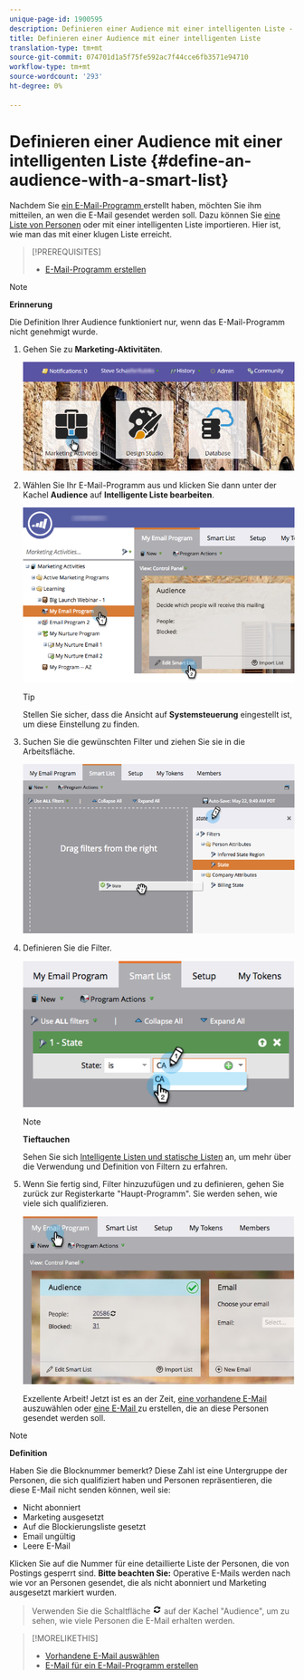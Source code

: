 ```yaml
---
unique-page-id: 1900595
description: Definieren einer Audience mit einer intelligenten Liste - Marketing Docs - Produktdokumentation
title: Definieren einer Audience mit einer intelligenten Liste
translation-type: tm+mt
source-git-commit: 074701d1a5f75fe592ac7f44cce6fb3571e94710
workflow-type: tm+mt
source-wordcount: '293'
ht-degree: 0%

---
```



# Definieren einer Audience mit einer intelligenten Liste {#define-an-audience-with-a-smart-list}

Nachdem Sie [ein E-Mail-Programm ](../../../../product-docs/email-marketing/email-programs/creating-an-email-program/create-an-email-program.md) erstellt haben, möchten Sie ihm mitteilen, an wen die E-Mail gesendet werden soll. Dazu können Sie [eine Liste von Personen](define-an-audience-by-importing-a-list.md) oder mit einer intelligenten Liste importieren. Hier ist, wie man das mit einer klugen Liste erreicht.

>[!PREREQUISITES]
>
>* [E-Mail-Programm erstellen](../../../../product-docs/email-marketing/email-programs/creating-an-email-program/create-an-email-program.md)

>



>[!NOTE]
>
>**Erinnerung**
>
>Die Definition Ihrer Audience funktioniert nur, wenn das E-Mail-Programm nicht genehmigt wurde.

1. Gehen Sie zu **Marketing-Aktivitäten**.

   ![](assets/login-marketing-activities.png)

1. Wählen Sie Ihr E-Mail-Programm aus und klicken Sie dann unter der Kachel **Audience** auf **Intelligente Liste bearbeiten**.

   ![](assets/2017-05-22-09-46-37.png)

   >[!TIP]
   >
   >Stellen Sie sicher, dass die Ansicht auf **Systemsteuerung** eingestellt ist, um diese Einstellung zu finden.

1. Suchen Sie die gewünschten Filter und ziehen Sie sie in die Arbeitsfläche.

   ![](assets/dragstate.png)

1. Definieren Sie die Filter.

   ![](assets/image2014-9-12-11-3a1-3a14.png)

   >[!NOTE]
   >
   >**Tieftauchen**
   >
   >
   >Sehen Sie sich [Intelligente Listen und statische Listen](http://docs.marketo.com/display/docs/smart+lists+and+static+lists) an, um mehr über die Verwendung und Definition von Filtern zu erfahren.

1. Wenn Sie fertig sind, Filter hinzuzufügen und zu definieren, gehen Sie zurück zur Registerkarte &quot;Haupt-Programm&quot;. Sie werden sehen, wie viele sich qualifizieren.

   ![](assets/myemailprogram.jpg)

   Exzellente Arbeit! Jetzt ist es an der Zeit, [eine vorhandene E-Mail](../../../../product-docs/email-marketing/email-programs/email-program-actions/choose-an-existing-email.md) auszuwählen oder [eine E-Mail ](../../../../product-docs/email-marketing/email-programs/email-program-actions/create-an-email-for-an-email-program.md) zu erstellen, die an diese Personen gesendet werden soll.

>[!NOTE]
>
>**Definition**
>
>Haben Sie die Blocknummer bemerkt? Diese Zahl ist eine Untergruppe der Personen, die sich qualifiziert haben und Personen repräsentieren, die diese E-Mail nicht senden können, weil sie:
>
>* Nicht abonniert
>* Marketing ausgesetzt
>* Auf die Blockierungsliste gesetzt
>* Email ungültig
>* Leere E-Mail

>
>
Klicken Sie auf die Nummer für eine detaillierte Liste der Personen, die von Postings gesperrt sind. **Bitte beachten Sie:** Operative E-Mails werden nach wie vor an Personen gesendet, die als nicht abonniert und Marketing ausgesetzt markiert wurden.
>
>Verwenden Sie die Schaltfläche ![—](assets/image2014-10-23-16-3a32-3a36.png) auf der Kachel &quot;Audience&quot;, um zu sehen, wie viele Personen die E-Mail erhalten werden.

>[!MORELIKETHIS]
>
>* [Vorhandene E-Mail auswählen](../../../../product-docs/email-marketing/email-programs/email-program-actions/choose-an-existing-email.md)
>* [E-Mail für ein E-Mail-Programm erstellen](../../../../product-docs/email-marketing/email-programs/email-program-actions/create-an-email-for-an-email-program.md)

>




